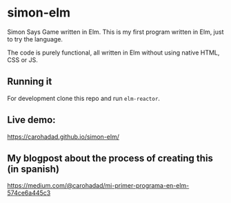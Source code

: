 # simon-elm
Simon Says Game written in Elm.
This is my first program written in Elm, just to try the language.

The code is purely functional, all written in Elm without using native HTML, CSS or JS.

## Running it
For development clone this repo and run `elm-reactor`.

## Live demo:
https://carohadad.github.io/simon-elm/

## My blogpost about the process of creating this (in spanish)

https://medium.com/@carohadad/mi-primer-programa-en-elm-574ce6a445c3

